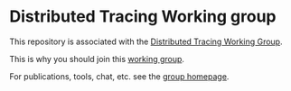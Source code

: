 # Distributed Tracing Working group

This repository is associated with the [Distributed Tracing Working
Group](https://www.w3.org/groups/wg/distributed-tracing/).

This is why you should join this [working group](WELCOME.md).

For publications, tools, chat, etc. see the [group homepage](https://www.w3.org/groups/wg/distributed-tracing/publications/).

